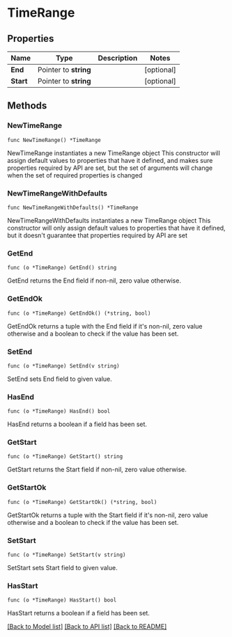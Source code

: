# TimeRange

## Properties

Name | Type | Description | Notes
------------ | ------------- | ------------- | -------------
**End** | Pointer to **string** |  | [optional] 
**Start** | Pointer to **string** |  | [optional] 

## Methods

### NewTimeRange

`func NewTimeRange() *TimeRange`

NewTimeRange instantiates a new TimeRange object
This constructor will assign default values to properties that have it defined,
and makes sure properties required by API are set, but the set of arguments
will change when the set of required properties is changed

### NewTimeRangeWithDefaults

`func NewTimeRangeWithDefaults() *TimeRange`

NewTimeRangeWithDefaults instantiates a new TimeRange object
This constructor will only assign default values to properties that have it defined,
but it doesn't guarantee that properties required by API are set

### GetEnd

`func (o *TimeRange) GetEnd() string`

GetEnd returns the End field if non-nil, zero value otherwise.

### GetEndOk

`func (o *TimeRange) GetEndOk() (*string, bool)`

GetEndOk returns a tuple with the End field if it's non-nil, zero value otherwise
and a boolean to check if the value has been set.

### SetEnd

`func (o *TimeRange) SetEnd(v string)`

SetEnd sets End field to given value.

### HasEnd

`func (o *TimeRange) HasEnd() bool`

HasEnd returns a boolean if a field has been set.

### GetStart

`func (o *TimeRange) GetStart() string`

GetStart returns the Start field if non-nil, zero value otherwise.

### GetStartOk

`func (o *TimeRange) GetStartOk() (*string, bool)`

GetStartOk returns a tuple with the Start field if it's non-nil, zero value otherwise
and a boolean to check if the value has been set.

### SetStart

`func (o *TimeRange) SetStart(v string)`

SetStart sets Start field to given value.

### HasStart

`func (o *TimeRange) HasStart() bool`

HasStart returns a boolean if a field has been set.


[[Back to Model list]](../README.md#documentation-for-models) [[Back to API list]](../README.md#documentation-for-api-endpoints) [[Back to README]](../README.md)


